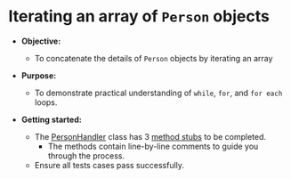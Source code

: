 # Iterating an array of `Person` objects
* **Objective:**
    * To concatenate the details of `Person` objects by iterating an array  

* **Purpose:**
    * To demonstrate practical understanding of `while`, `for`, and `for each` loops.

* **Getting started:**
    * The [PersonHandler](https://github.com/Zipcoder/CR-MesoLabs-Loops-PersonDetails/blob/master/src/main/java/com/zipcodewilmington/PersonHandler.java) class has 3 [method stubs](https://en.wikipedia.org/wiki/Method_stub) to be completed.
        * The methods contain line-by-line comments to guide you through the process.
    * Ensure all tests cases pass successfully.
